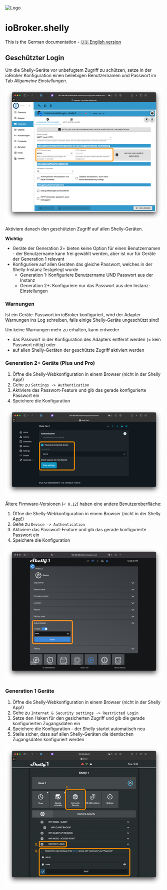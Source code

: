 ![Logo](../../admin/shelly.png)

# ioBroker.shelly
This is the German documentation - [🇺🇸 English version](../en/restricted-login.md)

## Geschützter Login
Um die Shelly-Geräte vor unbefugtem Zugriff zu schützen, setze in der ioBroker Konfiguration einen beliebigen Benutzernamen und Passwort im Tab *Allgemeine Einstellungen*.

![iobroker_general_restrict_login](./img/iobroker_general_restrict_login.png)

Aktiviere danach den geschützten Zugriff auf allen Shelly-Geräten.

**Wichtig:**

- Geräte der Generation 2+ bieten keine Option für einen Benutzernamen - der Benutzername kann frei gewählt werden, aber ist nur für Geräte der Generation 1 relevant
- Konfiguriere auf allen Geräten das gleiche Passwort, welches in der Shelly-Instanz festgelegt wurde
    - Generation 1: Konfiguriere Benutzername UND Passwort aus der Instanz
    - Generation 2+: Konfiguriere nur das Passwort aus den Instanz-Einstellungen

### Warnungen
Ist ein Geräte-Passwort im ioBroker konfiguriert, wird der Adapter Warnungen ins Log schreiben, falls einige Shelly-Geräte ungeschützt sind!

Um keine Warnungen mehr zu erhalten, kann entweder

- das Passwort in der Konfiguration des Adapters entfernt werden (= kein Passwort nötig) oder
- auf allen Shelly-Geräten der geschützte Zugriff aktiviert werden

### Generation 2+ Geräte (Plus und Pro)
1. Öffne die Shelly-Webkonfiguration in einem Browser (nicht in der Shelly App!)
2. Gehe zu `Settings -> Authentication`
3. Aktiviere das Passwort-Feature und gib das gerade konfigurierte Passwort ein
4. Speichere die Konfiguration

![shelly gen2](./img/shelly_restrict_login-gen2.png)

Ältere Firmware-Versionen (`< 0.12`) haben eine andere Benutzeroberfläche:

1. Öffne die Shelly-Webkonfiguration in einem Browser (nicht in der Shelly App!)
2. Gehe zu `Device -> Authentication`
3. Aktiviere das Passwort-Feature und gib das gerade konfigurierte Passwort ein
4. Speichere die Konfiguration

![shelly gen2 old](./img/shelly_restrict_login-gen2-old.png)

### Generation 1 Geräte
1. Öffne die Shelly-Webkonfiguration in einem Browser (nicht in der Shelly App!)
2. Gehe zu `Internet & Security settings -> Restricted Login`
3. Setze den Haken für den gesicherten Zugriff und gib die gerade konfigurierten Zugangsdaten ein
4. Speichere die Konfiguration - der Shelly startet automatisch neu
5. Stelle sicher, dass auf allen Shelly-Geräten die identischen Zugangsdaten konfiguriert werden

![shelly gen1](./img/shelly_restrict_login-gen1.png)

